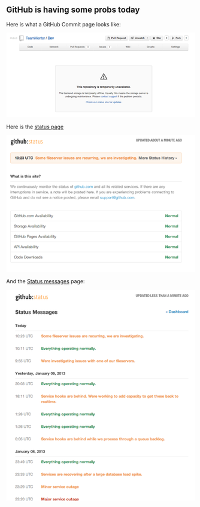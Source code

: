 ##  GitHub is having some probs today 

Here is what a GitHub Commit page looks like:  
  
[![](images/Screen_Shot_2013-01-10_at_11_18_31.png)](http://4.bp.blogspot.com/-kLUCsR-Boh4/UO6jwEbMXSI/AAAAAAAAHVQ/JEBwyrekrkU/s1600/Screen+Shot+2013-01-10+at+11.18.31.png)

Here is the [status page](https://status.github.com/)  

[![](images/Screen_Shot_2013-01-10_at_11_19_40.png)](http://3.bp.blogspot.com/-NPkXwFQOZvE/UO6j2ThngFI/AAAAAAAAHVY/gmPzdSullu4/s1600/Screen+Shot+2013-01-10+at+11.19.40.png)

And the [Status messages](https://status.github.com/messages) page:

[![](images/Screen_Shot_2013-01-10_at_11_19_46.png)](http://4.bp.blogspot.com/-O-2vJ0KeWbo/UO6j2cN23TI/AAAAAAAAHVc/gWzH6NQhQbw/s1600/Screen+Shot+2013-01-10+at+11.19.46.png)

  

